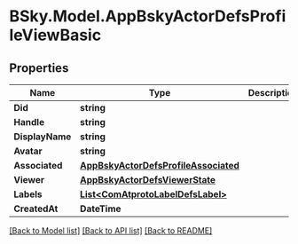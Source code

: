 # BSky.Model.AppBskyActorDefsProfileViewBasic

## Properties

Name | Type | Description | Notes
------------ | ------------- | ------------- | -------------
**Did** | **string** |  | 
**Handle** | **string** |  | 
**DisplayName** | **string** |  | [optional] 
**Avatar** | **string** |  | [optional] 
**Associated** | [**AppBskyActorDefsProfileAssociated**](AppBskyActorDefsProfileAssociated.md) |  | [optional] 
**Viewer** | [**AppBskyActorDefsViewerState**](AppBskyActorDefsViewerState.md) |  | [optional] 
**Labels** | [**List&lt;ComAtprotoLabelDefsLabel&gt;**](ComAtprotoLabelDefsLabel.md) |  | [optional] 
**CreatedAt** | **DateTime** |  | [optional] 

[[Back to Model list]](../README.md#documentation-for-models) [[Back to API list]](../README.md#documentation-for-api-endpoints) [[Back to README]](../README.md)

